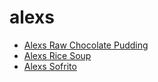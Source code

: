# alexs

 * [Alexs Raw Chocolate Pudding](../index/a/alexs-raw-chocolate-pudding.json)
 * [Alexs Rice Soup](../index/a/alexs-rice-soup.json)
 * [Alexs Sofrito](../index/a/alexs-sofrito.json)
